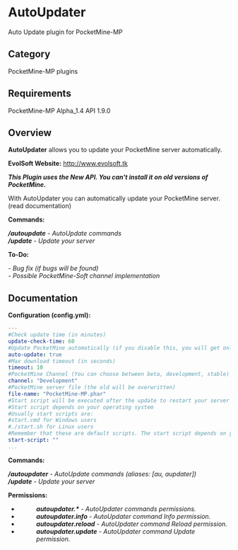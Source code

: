 # AutoUpdater

Auto Update plugin for PocketMine-MP

## Category

PocketMine-MP plugins

## Requirements

PocketMine-MP Alpha_1.4 API 1.9.0

## Overview

**AutoUpdater** allows you to update your PocketMine server automatically.

**EvolSoft Website:** http://www.evolsoft.tk

***This Plugin uses the New API. You can't install it on old versions of PocketMine.***

With AutoUpdater you can automatically update your PocketMine server. (read documentation)

**Commands:**

***/autoupdate*** *- AutoUpdate commands*<br>
***/update*** *- Update your server*

**To-Do:**

*- Bug fix (if bugs will be found)*<br>
*- Possible PocketMine-Soft channel implementation*

## Documentation 

**Configuration (config.yml):**
```yaml
---
#Check update time (in minutes)
update-check-time: 60
#Update PocketMine automatically (if you disable this, you will get only the update alert but your server won't be updated automatically)
auto-update: true
#Max download timeout (in seconds)
timeout: 10
#PocketMine Channel (You can choose between beta, development, stable)
channel: "Development"
#PocketMine server file (the old will be overwritten)
file-name: "PocketMine-MP.phar"
#Start script will be executed after the update to restart your server (if you leave this empty, your server won't be restarted automatically)
#Start script depends on your operating system
#Usually start scripts are:
#start.cmd for Windows users
#./start.sh for Linux users
#Remember that these are default scripts. The start script depends on your system, settings, ... 
start-script: ""
...
```

**Commands:**

***/autoupdater*** *- AutoUpdate commands (aliases: [au, aupdater])*<br>
***/update*** *- Update your server*

**Permissions:**

- <dd><i><b>autoupdater.*</b> - AutoUpdater commands permissions.</i></dd>
- <dd><i><b>autoupdater.info</b> - AutoUpdater command Info permission.</i></dd>
- <dd><i><b>autoupdater.reload</b> - AutoUpdater command Reload permission.</i></dd>
- <dd><i><b>autoupdater.update</b> - AutoUpdater command Update permission.</i></dd>



